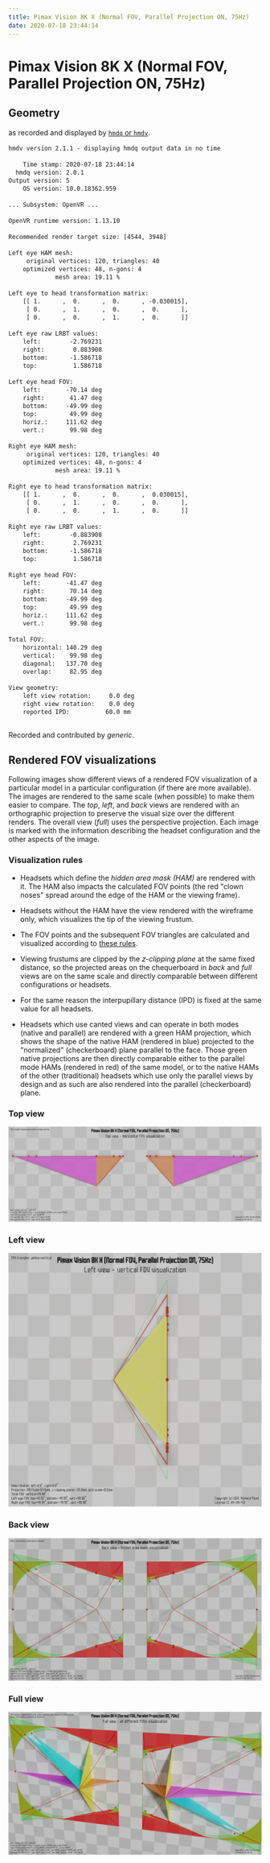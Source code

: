 ```yaml
---
title: Pimax Vision 8K X (Normal FOV, Parallel Projection ON, 75Hz)
date: 2020-07-18 23:44:14
---
```

# Pimax Vision 8K X (Normal FOV, Parallel Projection ON, 75Hz)

## Geometry

as recorded and displayed by [`hmdq` or `hmdv`](https://github.com/risa2000/hmdq).
```
hmdv version 2.1.1 - displaying hmdq output data in no time

    Time stamp: 2020-07-18 23:44:14
  hmdq version: 2.0.1
Output version: 5
    OS version: 10.0.18362.959

... Subsystem: OpenVR ...

OpenVR runtime version: 1.13.10

Recommended render target size: [4544, 3948]

Left eye HAM mesh:
     original vertices: 120, triangles: 40
    optimized vertices: 48, n-gons: 4
             mesh area: 19.11 %

Left eye to head transformation matrix:
    [[ 1.      ,  0.      ,  0.      , -0.030015],
     [ 0.      ,  1.      ,  0.      ,  0.      ],
     [ 0.      ,  0.      ,  1.      ,  0.      ]]

Left eye raw LRBT values:
    left:        -2.769231
    right:        0.883908
    bottom:      -1.586718
    top:          1.586718

Left eye head FOV:
    left:       -70.14 deg
    right:       41.47 deg
    bottom:     -49.99 deg
    top:         49.99 deg
    horiz.:     111.62 deg
    vert.:       99.98 deg

Right eye HAM mesh:
     original vertices: 120, triangles: 40
    optimized vertices: 48, n-gons: 4
             mesh area: 19.11 %

Right eye to head transformation matrix:
    [[ 1.      ,  0.      ,  0.      ,  0.030015],
     [ 0.      ,  1.      ,  0.      ,  0.      ],
     [ 0.      ,  0.      ,  1.      ,  0.      ]]

Right eye raw LRBT values:
    left:        -0.883908
    right:        2.769231
    bottom:      -1.586718
    top:          1.586718

Right eye head FOV:
    left:       -41.47 deg
    right:       70.14 deg
    bottom:     -49.99 deg
    top:         49.99 deg
    horiz.:     111.62 deg
    vert.:       99.98 deg

Total FOV:
    horizontal: 140.29 deg
    vertical:    99.98 deg
    diagonal:   137.70 deg
    overlap:     82.95 deg

View geometry:
    left view rotation:     0.0 deg
    right view rotation:    0.0 deg
    reported IPD:          60.0 mm


```
Recorded and contributed by _generic_.

## Rendered FOV visualizations

Following images show different views of a rendered FOV visualization of a
particular model in a particular configuration (if there are more available).
The images are rendered to the same scale (when possible) to make them easier
to compare. The _top_, _left_, and _back_ views are rendered with an
orthographic projection to preserve the visual size over the different renders.
The overall view (_full_) uses the perspective projection. Each image is marked
with the information describing the headset configuration and the other aspects
of the image.

### Visualization rules

* Headsets which define the _hidden area mask (HAM)_ are rendered with it. The
  HAM also impacts the calculated FOV points (the red "clown noses" spread
  around the edge of the HAM or the viewing frame).

* Headsets without the HAM have the view rendered with the wireframe only, which
  visualizes the tip of the viewing frustum.

* The FOV points and the subsequent FOV triangles are calculated and visualized
  according to [these
  rules](https://risa2000.github.io/vrdocs/docs/hmd_fov_calculation).

* Viewing frustums are clipped by the _z-clipping plane_ at the same fixed
  distance, so the projected areas on the chequerboard in _back_ and _full_
  views are on the same scale and directly comparable between different
  configurations or headsets.

* For the same reason the interpupillary distance (IPD) is fixed at the same
  value for all headsets.

* Headsets which use canted views and can operate in both modes (native and
  parallel) are rendered with a green HAM projection, which shows the shape of
  the native HAM (rendered in blue) projected to the "normalized"
  (checkerboard) plane parallel to the face. Those green native projections are
  then directly comparable either to the parallel mode HAMs (rendered in red)
  of the same model, or to the native HAMs of the other (traditional) headsets
  which use only the parallel views by design and as such are also rendered
  into the parallel (checkerboard) plane.

### Top view
[![Pimax Vision 8K X (Normal FOV, Parallel Projection ON, 75Hz) - top view](../images/PimaxVision8KX_Normal_PP_R75_top.dmx.png)](../images/PimaxVision8KX_Normal_PP_R75_top.dmx.png)

### Left view
[![Pimax Vision 8K X (Normal FOV, Parallel Projection ON, 75Hz) - left view](../images/PimaxVision8KX_Normal_PP_R75_left.dmx.png)](../images/PimaxVision8KX_Normal_PP_R75_left.dmx.png)

### Back view
[![Pimax Vision 8K X (Normal FOV, Parallel Projection ON, 75Hz) - back view](../images/PimaxVision8KX_Normal_PP_R75_back.dmx.png)](../images/PimaxVision8KX_Normal_PP_R75_back.dmx.png)

### Full view
[![Pimax Vision 8K X (Normal FOV, Parallel Projection ON, 75Hz) - full view](../images/PimaxVision8KX_Normal_PP_R75_over.dmx.png)](../images/PimaxVision8KX_Normal_PP_R75_over.dmx.png)


